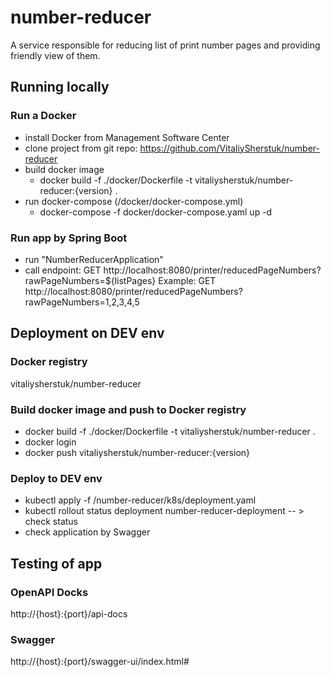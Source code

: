 # number-reducer
A service responsible for reducing list of print number pages and providing friendly view of them.

## Running locally

### Run a Docker
- install Docker from Management Software Center
- clone project from git repo: https://github.com/VitaliySherstuk/number-reducer
- build docker image
  - docker build -f ./docker/Dockerfile -t vitaliysherstuk/number-reducer:{version} .
- run docker-compose (/docker/docker-compose.yml)
  - docker-compose -f docker/docker-compose.yaml up -d

### Run app by Spring Boot
- run "NumberReducerApplication"
- call endpoint: GET http://localhost:8080/printer/reducedPageNumbers?rawPageNumbers=${listPages}
  Example: GET http://localhost:8080/printer/reducedPageNumbers?rawPageNumbers=1,2,3,4,5

## Deployment on DEV env

### Docker registry
vitaliysherstuk/number-reducer

### Build docker image and push to Docker registry
- docker build -f ./docker/Dockerfile -t vitaliysherstuk/number-reducer .
- docker login
- docker push vitaliysherstuk/number-reducer:{version}

### Deploy to DEV env
- kubectl apply -f /number-reducer/k8s/deployment.yaml
- kubectl rollout status deployment number-reducer-deployment  -- > check status
- check application by Swagger


## Testing of app

### OpenAPI Docks
http://{host}:{port}/api-docs


### Swagger
http://{host}:{port}/swagger-ui/index.html#